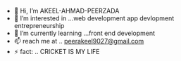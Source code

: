 - 👋 Hi, I’m AKEEL-AHMAD-PEERZADA
- 👀 I’m interested in ...web development app devlopment entrepreneurship
- 🌱 I’m currently learning ...front end development
- 📫 reach me at .. peerakeel9027@gmail.com
- ⚡ fact: ..  CRICKET IS MY LIFE

<!---
AKEEL-AHMAD/AKEEL-AHMAD is a ✨ special ✨ repository because its `README.md` (this file) appears on your GitHub profile.
You can click the Preview link to take a look at your changes.
--->

